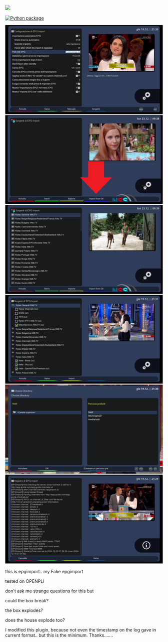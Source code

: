 ![](https://komarev.com/ghpvc/?username=Belfagor2005)


[![Python package](https://github.com/Belfagor2005/EPGImport-99/actions/workflows/python-package.yml/badge.svg)](https://github.com/Belfagor2005/EPGImport-99/actions/workflows/python-package.yml)



<img src="https://github.com/Belfagor2005/EPGImport-99/blob/main/screen/1.jpg?raw=true">

<img src="https://github.com/Belfagor2005/EPGImport-99/blob/main/screen/2.jpg?raw=true">

<img src="https://github.com/Belfagor2005/EPGImport-99/blob/main/screen/3.jpg?raw=true">

<img src="https://github.com/Belfagor2005/EPGImport-99/blob/main/screen/4.jpg?raw=true">

<img src="https://github.com/Belfagor2005/EPGImport-99/blob/main/screen/5.jpg?raw=true">

<img src="https://github.com/Belfagor2005/EPGImport-99/blob/main/screen/6.jpg?raw=true">



this is epgimport.. my Fake epgimport



tested on OPENPLI



don't ask me strange questions for this but

could the box break?

the box explodes?

does the house explode too?

I modified this plugin, because not even the timestamp on the log gave in current format.. but this is the minimum.
Thanks.......
